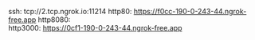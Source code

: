 ssh: tcp://2.tcp.ngrok.io:11214 
http80: https://f0cc-190-0-243-44.ngrok-free.app 
http8080:  
http3000: https://0cf1-190-0-243-44.ngrok-free.app 
